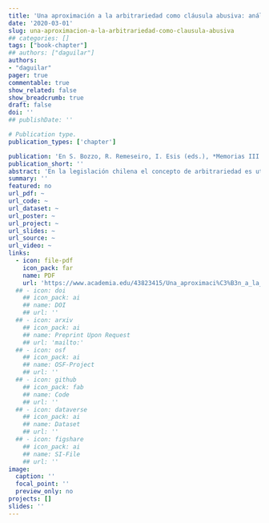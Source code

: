 ```yaml
---
title: 'Una aproximación a la arbitrariedad como cláusula abusiva: análisis a la cláusula del no-show'
date: '2020-03-01'
slug: una-aproximacion-a-la-arbitrariedad-como-clausula-abusiva
## categories: []
tags: ["book-chapter"]
## authors: ["daguilar"]
authors:
- "daguilar"
pager: true
commentable: true
show_related: false
show_breadcrumb: true
draft: false
doi: ''
## publishDate: ''

# Publication type.
publication_types: ['chapter']

publication: 'En S. Bozzo, R. Remeseiro, I. Esis (eds.), *Memorias III Congreso Internacional de Regulación y Consumo*. Santiago: RIL Editores'
publication_short: ''
abstract: 'En la legislación chilena el concepto de arbitrariedad es utilizado, a través del artículo 16 letra a) de la Ley 19.496, como una causal para determinar la abusividad de una cláusula en un contrato de adhesión, sin embargo, no se define qué se entiende por tal. Este artículo aborda la noción de cláusulas abusivas y, en específico, el concepto de arbitrariedad, utilizando un caso del mercado de servicios de transporte aéreo de pasajeros como ejemplo, con el objetivo de prestar sustento a la invocación que se realiza de dicha norma. A partir de un análisis comparado para entender el tratamiento que distintas legislaciones latinoamericanas realizan sobre las cláusulas abusivas y la arbitrariedad como causal, se indagarán los criterios que el Servicio Nacional del Consumidor (SERNAC) ha utilizado en Chile para imputarla; procediéndose a exponer algunos de los criterios jurisprudenciales que se han elaborado para sancionar su vulneración. Finalmente, luego de examinar la cláusula del no show se reflexiona que, aun cuando la norma chilena no provee de una definición para el concepto de arbitrariedad, es posible concluir, a partir de la jurisprudencia, que esta se refiere a toda cláusula contractual donde sea posible observar una posición de abuso exorbitante con correlativo riesgo de detrimento y subordinación de la contraparte débil y que no cuente con una justificación alguna que la explique.'
summary: ''
featured: no
url_pdf: ~
url_code: ~
url_dataset: ~
url_poster: ~
url_project: ~
url_slides: ~
url_source: ~
url_video: ~
links:
  - icon: file-pdf
    icon_pack: far
    name: PDF
    url: 'https://www.academia.edu/43823415/Una_aproximaci%C3%B3n_a_la_arbitrariedad_como_cl%C3%A1usula_abusiva_an%C3%A1lisis_a_la_cl%C3%A1usula_del_no_show'
  ## - icon: doi
    ## icon_pack: ai
    ## name: DOI
    ## url: ''
  ## - icon: arxiv
    ## icon_pack: ai
    ## name: Preprint Upon Request
    ## url: 'mailto:'
  ## - icon: osf
    ## icon_pack: ai
    ## name: OSF-Project
    ## url: ''
  ## - icon: github
    ## icon_pack: fab
    ## name: Code
    ## url: ''
  ## - icon: dataverse
    ## icon_pack: ai
    ## name: Dataset
    ## url: ''
  ## - icon: figshare
    ## icon_pack: ai
    ## name: SI-File
    ## url: ''
image:
  caption: ''
  focal_point: ''
  preview_only: no
projects: []
slides: ''
---
```

